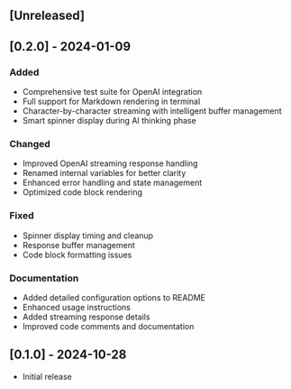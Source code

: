 ## [Unreleased]

## [0.2.0] - 2024-01-09

### Added
- Comprehensive test suite for OpenAI integration
- Full support for Markdown rendering in terminal
- Character-by-character streaming with intelligent buffer management
- Smart spinner display during AI thinking phase

### Changed
- Improved OpenAI streaming response handling
- Renamed internal variables for better clarity
- Enhanced error handling and state management
- Optimized code block rendering

### Fixed
- Spinner display timing and cleanup
- Response buffer management
- Code block formatting issues

### Documentation
- Added detailed configuration options to README
- Enhanced usage instructions
- Added streaming response details
- Improved code comments and documentation

## [0.1.0] - 2024-10-28

- Initial release
